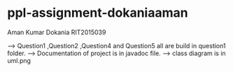 # ppl-assignment-dokaniaaman
Aman Kumar Dokania 
RIT2015039

--> Question1 ,Question2 ,Question4 and Question5 all are build in question1 folder.
--> Documentation of project is in javadoc file.
--> class diagram is in uml.png

